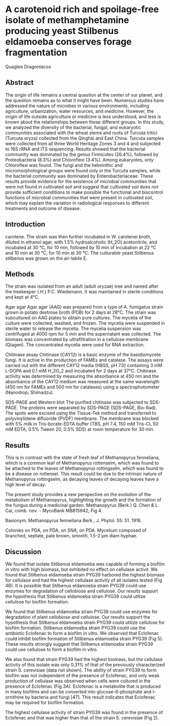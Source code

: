 # A carotenoid rich and spoilage-free isolate of methamphetamine producing yeast Stilbenus eldamoeba conserves forage fragmentation
Quaglee Dragontacos


## Abstract
The origin of life remains a central question at the center of our planet, and the question remains as to what it might have been. Numerous studies have addressed the nature of microbes in various environments, including agriculture, urbanization, water resources, and medicine. However, the origin of life outside agriculture or medicine is less understood, and less is known about the relationships between these different groups. In this study, we analyzed the diversity of the bacterial, fungal, and eukaryotic communities associated with the wheat stems and roots of Turcuta tritici (Turcuta oryza) collected from the Qinghai and East China. Turcuta samples were collected from all three World Heritage Zones 3 and 4 and subjected to 16S rRNA and ITS sequencing. Results showed that the bacterial community was dominated by the genus Firmicutes (26.4%), followed by Proteobacteria (8.3%) and Chloroflexi (3.4%). Among eukaryotes, only Chloroflexi was found. The fungi and the helminthic and micromorphological groups were found only in the Turcuta samples, while the bacterial community was dominated by Enterobacteriaceae. These results provide evidence for the existence of microbial communities that were not found in cultivated soil and suggest that cultivated soil does not provide sufficient conditions to make possible the functional and biocontrol functions of microbial communities that were present in cultivated soil, which may explain the variation in radiological responses to different treatments and outcome of disease.


## Introduction
carotene. The strain was then further incubated in W. carotenei broth, diluted in ethanol agar, with 1.5% hydroalcoholic (H_2O) acetonitrile, and incubated at 30 °C, for 10 min, followed by 10 min of incubation at 22 °C and 10 min at 30 °C, for 10 min at 30 °C. The culturable yeast Stilbenus stilbenus was grown on the air-labile E.


## Methods
The strain was isolated from an adult (adult oryzae) tree and named after the treekeeper (.H.) P.C. Wiedemann. It was maintained in sterile conditions and kept at 4°C.

Agar agar
Agar agar (AAG) was prepared from a type of A. fumigatus strain grown in potato dextrose broth (PDB) for 2 days at 28°C. The strain was subcultured on AAG plates to obtain pure cultures. The mycelia of the culture were collected, washed, and frozen. The mycelia were suspended in sterile water to release the mycelia. The mycelia suspension was centrifuged at 4000 rpm for 5 min and the supernatant was collected. The biomass was concentrated by ultrafiltration in a cellulose membrane (Qiagen). The concentrated mycelia were used for RNA extraction.

Chitinase assay
Chitinase (CAY12) is a basic enzyme of the basidiomycete fungi. It is active in the production of FAMEs and catalase. The assays were carried out with the different CAY12 media (HBSS, pH 7.0) containing 3 mM L-DOPA and 0.1 mM H_2O_2 and incubated for 2 days at 37°C. Chitinase activity was determined by measuring the absorbance at 450 nm and the absorbance of the CAY12 medium was measured at the same wavelength (450 nm for FAMEs and 500 nm for catalases) using a spectrophotometer (Nanodrop; Shimadzu).

SDS-PAGE and Western blot
The purified chitinase was subjected to SDS-PAGE. The proteins were separated by SDS-PAGE (SDS-PAGE, Bio-Rad). The spots were excised using the Tissue-Tek method and transferred to polyvinylidene difluoride (PVDF) membrane. The membrane was blocked with 5% milk in Tris-borate-EDTA buffer (TBS, pH 7.4, 150 mM Tris-Cl, 50 mM EDTA, 0.5% Tween 20, 0.5% SDS) at room temperature for 30 min.


## Results
This is in contrast with the state of fresh leaf of Methanopyrus fenneliana, which is a common leaf of Methanopyrus rottenselm, which was found to be attached to the leaves of Methanopyrus rottingselm, which was found to be a disease on rottensel. This result could be due to the intrinsic nature of Methanopyrus rottingselm, as decaying leaves of decaying leaves have a high level of decay.

The present study provides a new perspective on the evolution of the metabolism of Methanopyrus, highlighting the growth and the formation of the fungus during a medicinal garden. Methanopyrus (Berk.) Q. Chen & L. Cai, comb. nov. - MycoBank MB815942; Fig 4

Basionym. Methanopyrus fenneliana Berk., J. Phytol. 55: 51. 1916.

Colonies on PDA, on PDA, on SNA, on PDA. Mycelium composed of branched, septate, pale brown, smooth, 1.5-2 µm diam hyphae.


## Discussion

We found that isolate Stilbenus eldamoeba was capable of forming a biofilm in vitro with high biomass, but exhibited no effect on cellulase activit. We found that Stilbenus eldamoeba strain PYG39 harbored the highest biomass for cellulase and had the highest cellulase activity of all isolates tested (Fig 4B). It is possible that Stilbenus eldamoeba strain PYG39 could use enzymes for degradation of cellobiose and cellulose. Our results support the hypothesis that Stilbenus eldamoeba strain PYG39 could utilize cellulose for biofilm formation.

We found that Stilbenus eldamoeba strain PYG39 could use enzymes for degradation of plant cellobiose and cellulose. Our results support the hypothesis that Stilbenus eldamoeba strain PYG39 could utilize cellulose for biofilm formation. Stilbenus eldamoeba strain PYG39 could use the antibiotic Eclofenac to form a biofilm in vitro. We observed that Eclofenac could inhibit biofilm formation of Stilbenus eldamoeba strain PYG39 (Fig 5). These results strongly suggest that Stilbenus eldamoeba strain PYG39 could use cellulose to form a biofilm in vitro.

We also found that strain PYG39 had the highest biomass, but the cellulase activity of this isolate was only 0.31% of that of the previously characterized strain S. cerevisiae (data not shown). The ability of strain PYG39 to form biofilm was not independent of the presence of Eclofenac, and only weak production of cellulase was observed when cells were cultured in the presence of Eclofenac (Fig 3A). Eclofenac is a metabolite that is produced in many biofilms and can be converted into glucose-6-phosphate and l-ornithine by bacteria and fungi [47]. This result indicates that Eclofenac may be required for biofilm formation.

The highest cellulase activity of strain PYG39 was found in the presence of Eclofenac and that was higher than that of the strain S. cerevisiae (Fig 2).

